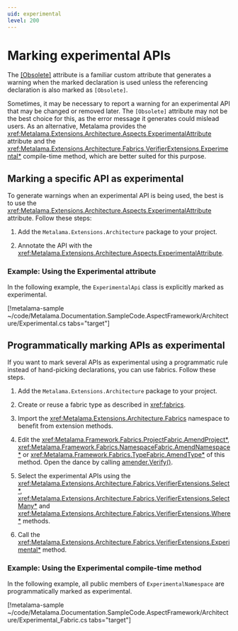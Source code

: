 ```yaml
---
uid: experimental
level: 200
---
```


# Marking experimental APIs

The [[Obsolete]](xref:System.ObsoleteAttribute) attribute is a familiar custom attribute that generates a warning when the marked declaration is used unless the referencing declaration is also marked as `[Obsolete]`.

Sometimes, it may be necessary to report a warning for an experimental API that may be changed or removed later. The `[Obsolete]` attribute may not be the best choice for this, as the error message it generates could mislead users. As an alternative, Metalama provides the <xref:Metalama.Extensions.Architecture.Aspects.ExperimentalAttribute> attribute and the <xref:Metalama.Extensions.Architecture.Fabrics.VerifierExtensions.Experimental*> compile-time method, which are better suited for this purpose.

## Marking a specific API as experimental

To generate warnings when an experimental API is being used, the best is to use the <xref:Metalama.Extensions.Architecture.Aspects.ExperimentalAttribute> attribute. Follow these steps:

1. Add the `Metalama.Extensions.Architecture` package to your project.

2. Annotate the API with the <xref:Metalama.Extensions.Architecture.Aspects.ExperimentalAttribute>. 

### Example: Using the Experimental attribute

In the following example, the `ExperimentalApi` class is explicitly marked as experimental.

[!metalama-sample ~/code/Metalama.Documentation.SampleCode.AspectFramework/Architecture/Experimental.cs tabs="target"]

## Programmatically marking APIs as experimental 

If you want to mark several APIs as experimental using a programmatic rule instead of hand-picking declarations, you can use fabrics. Follow these steps.

1. Add the `Metalama.Extensions.Architecture` package to your project.

2. Create or reuse a fabric type as described in <xref:fabrics>.

3. Import the <xref:Metalama.Extensions.Architecture.Fabrics> namespace to benefit from extension methods.

4. Edit the  <xref:Metalama.Framework.Fabrics.ProjectFabric.AmendProject*>,  <xref:Metalama.Framework.Fabrics.NamespaceFabric.AmendNamespace*> or  <xref:Metalama.Framework.Fabrics.TypeFabric.AmendType*> of this method. Open the dance by calling [amender.Verify()](xref:Metalama.Extensions.Architecture.Fabrics.AmenderExtensions.Verify*).

5. Select the experimental APIs using the <xref:Metalama.Extensions.Architecture.Fabrics.VerifierExtensions.Select*>, <xref:Metalama.Extensions.Architecture.Fabrics.VerifierExtensions.SelectMany*>  and <xref:Metalama.Extensions.Architecture.Fabrics.VerifierExtensions.Where*> methods.

6. Call the <xref:Metalama.Extensions.Architecture.Fabrics.VerifierExtensions.Experimental*> method.


### Example: Using the Experimental compile-time method

In the following example, all public members of `ExperimentalNamespace` are programmatically marked as experimental.

[!metalama-sample ~/code/Metalama.Documentation.SampleCode.AspectFramework/Architecture/Experimental_Fabric.cs tabs="target"]